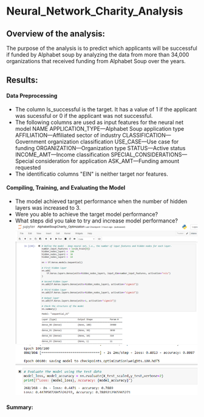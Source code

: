 # Neural_Network_Charity_Analysis
## Overview of the analysis:
The purpose of the analysis is to predict which applicants will be successful if funded by Alphabet soup by analyzing the data from more than 34,000 organizations that received funding from Alphabet Soup over the years.

## Results:

#### Data Preprocessing
- The column Is_successful is the target. It has a value of 1 if the applicant was sucessful or 0 if the applicant was not successful.
- The following columns are used as input features for the neural net model
  NAME
  APPLICATION_TYPE—Alphabet Soup application type
  AFFILIATION—Affiliated sector of industry
  CLASSIFICATION—Government organization classification
  USE_CASE—Use case for funding
  ORGANIZATION—Organization type
  STATUS—Active status
  INCOME_AMT—Income classification
  SPECIAL_CONSIDERATIONS—Special consideration for application
  ASK_AMT—Funding amount requested  
 - The identificatio columns "EIN" is neither target nor features.
#### Compiling, Training, and Evaluating the Model
- The model achieved target performance when the number of hidden layers was increased to 3.
- Were you able to achieve the target model performance?
- What steps did you take to try and increase model performance?
![image](https://github.com/vijayabme/Neural_Network_Charity_Analysis/blob/main/Resources/model_params.png)
![image](https://github.com/vijayabme/Neural_Network_Charity_Analysis/blob/main/Resources/target_accuracy.png)
#### Summary:

